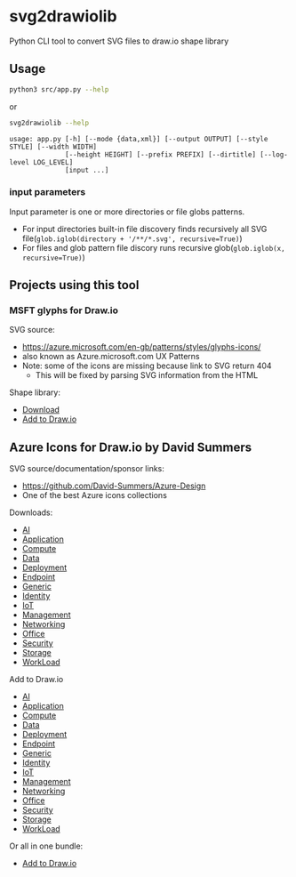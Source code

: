 # svg2drawiolib

Python CLI tool to convert SVG files to draw.io shape library

## Usage

```bash
python3 src/app.py --help
```

or

```bash
svg2drawiolib --help
```

```text
usage: app.py [-h] [--mode {data,xml}] [--output OUTPUT] [--style STYLE] [--width WIDTH]
              [--height HEIGHT] [--prefix PREFIX] [--dirtitle] [--log-level LOG_LEVEL]
              [input ...]
```

### input parameters

Input parameter is one or more directories or file globs patterns.

* For input directories built-in file discovery finds recursively all SVG file(`glob.iglob(directory + '/**/*.svg', recursive=True)`)
* For files and glob pattern file discory runs recursive glob(`glob.iglob(x, recursive=True)`)

## Projects using this tool

### MSFT glyphs for Draw.io

SVG source:

* <https://azure.microsoft.com/en-gb/patterns/styles/glyphs-icons/>
* also known as Azure.microsoft.com UX Patterns
* Note: some of the icons are missing because link to SVG return 404
  * This will be fixed by parsing SVG information from the HTML

Shape library:

* [Download](https://raw.githubusercontent.com/jikuja/drawio-icons-msft-sundog/master/MSFT-bluedog.xml)
* [Add to Draw.io](https://app.diagrams.net/?splash=0&clibs=Uhttps%3A%2F%2Fraw.githubusercontent.com%2Fjikuja%2Fdrawio-icons-msft-sundog%2Fmaster%2FMSFT-bluedog.xml)

## Azure Icons for Draw.io by David Summers

SVG source/documentation/sponsor links:

* <https://github.com/David-Summers/Azure-Design>
* One of the best Azure icons collections

Downloads:

* [AI](https://github.com/jikuja/drawio-icons-DS-Azure-Design/raw/master/DS-AI.xml)
* [Application](https://github.com/jikuja/drawio-icons-DS-Azure-Design/raw/master/DS-Application.xml)
* [Compute](https://github.com/jikuja/drawio-icons-DS-Azure-Design/raw/master/DS-Compute.xml)
* [Data](https://github.com/jikuja/drawio-icons-DS-Azure-Design/raw/master/DS-Data.xml)
* [Deployment](https://github.com/jikuja/drawio-icons-DS-Azure-Design/raw/master/DS-Deployment.xml)
* [Endpoint](https://github.com/jikuja/drawio-icons-DS-Azure-Design/raw/master/DS-Endpoint.xml)
* [Generic](https://github.com/jikuja/drawio-icons-DS-Azure-Design/raw/master/DS-Generic.xml)
* [Identity](https://github.com/jikuja/drawio-icons-DS-Azure-Design/raw/master/DS-Identity.xml)
* [IoT](https://github.com/jikuja/drawio-icons-DS-Azure-Design/raw/master/DS-IoT.xml)
* [Management](https://github.com/jikuja/drawio-icons-DS-Azure-Design/raw/master/DS-Management.xml)
* [Networking](https://github.com/jikuja/drawio-icons-DS-Azure-Design/raw/master/DS-Networking.xml)
* [Office](https://github.com/jikuja/drawio-icons-DS-Azure-Design/raw/master/DS-Office.xml)
* [Security](https://github.com/jikuja/drawio-icons-DS-Azure-Design/raw/master/DS-Security.xml)
* [Storage](https://github.com/jikuja/drawio-icons-DS-Azure-Design/raw/master/DS-Storage.xml)
* [WorkLoad](https://github.com/jikuja/drawio-icons-DS-Azure-Design/raw/master/DS-WorkLoad.xml)

Add to Draw.io

* [AI](https://app.diagrams.net/?splash=0&clibs=Uhttps%3A%2F%2Fgithub.com%2Fjikuja%2Fdrawio-icons-DS-Azure-Design%2Fraw%2Fmaster%2FDS-AI.xml)
* [Application](https://app.diagrams.net/?splash=0&clibs=Uhttps%3A%2F%2Fgithub.com%2Fjikuja%2Fdrawio-icons-DS-Azure-Design%2Fraw%2Fmaster%2FDS-Application.xml)
* [Compute](https://app.diagrams.net/?splash=0&clibs=Uhttps%3A%2F%2Fgithub.com%2Fjikuja%2Fdrawio-icons-DS-Azure-Design%2Fraw%2Fmaster%2FDS-Compute.xml)
* [Data](https://app.diagrams.net/?splash=0&clibs=Uhttps%3A%2F%2Fgithub.com%2Fjikuja%2Fdrawio-icons-DS-Azure-Design%2Fraw%2Fmaster%2FDS-Data.xml)
* [Deployment](https://app.diagrams.net/?splash=0&clibs=Uhttps%3A%2F%2Fgithub.com%2Fjikuja%2Fdrawio-icons-DS-Azure-Design%2Fraw%2Fmaster%2FDS-Deployment.xml)
* [Endpoint](https://app.diagrams.net/?splash=0&clibs=Uhttps%3A%2F%2Fgithub.com%2Fjikuja%2Fdrawio-icons-DS-Azure-Design%2Fraw%2Fmaster%2FDS-Endpoint.xml)
* [Generic](https://app.diagrams.net/?splash=0&clibs=Uhttps%3A%2F%2Fgithub.com%2Fjikuja%2Fdrawio-icons-DS-Azure-Design%2Fraw%2Fmaster%2FDS-Generic.xml)
* [Identity](https://app.diagrams.net/?splash=0&clibs=Uhttps%3A%2F%2Fgithub.com%2Fjikuja%2Fdrawio-icons-DS-Azure-Design%2Fraw%2Fmaster%2FDS-Identity.xml)
* [IoT](https://app.diagrams.net/?splash=0&clibs=Uhttps%3A%2F%2Fgithub.com%2Fjikuja%2Fdrawio-icons-DS-Azure-Design%2Fraw%2Fmaster%2FDS-IoT.xml)
* [Management](https://app.diagrams.net/?splash=0&clibs=Uhttps%3A%2F%2Fgithub.com%2Fjikuja%2Fdrawio-icons-DS-Azure-Design%2Fraw%2Fmaster%2FDS-Management.xml)
* [Networking](https://app.diagrams.net/?splash=0&clibs=Uhttps%3A%2F%2Fgithub.com%2Fjikuja%2Fdrawio-icons-DS-Azure-Design%2Fraw%2Fmaster%2FDS-Networking.xml)
* [Office](https://app.diagrams.net/?splash=0&clibs=Uhttps%3A%2F%2Fgithub.com%2Fjikuja%2Fdrawio-icons-DS-Azure-Design%2Fraw%2Fmaster%2FDS-Office.xml)
* [Security](https://app.diagrams.net/?splash=0&clibs=Uhttps%3A%2F%2Fgithub.com%2Fjikuja%2Fdrawio-icons-DS-Azure-Design%2Fraw%2Fmaster%2FDS-Security.xml)
* [Storage](https://app.diagrams.net/?splash=0&clibs=Uhttps%3A%2F%2Fgithub.com%2Fjikuja%2Fdrawio-icons-DS-Azure-Design%2Fraw%2Fmaster%2FDS-Storage.xml)
* [WorkLoad](https://app.diagrams.net/?splash=0&clibs=Uhttps%3A%2F%2Fgithub.com%2Fjikuja%2Fdrawio-icons-DS-Azure-Design%2Fraw%2Fmaster%2FDS-WorkLoad.xml)

Or all in one bundle:

* [Add to Draw.io](https://app.diagrams.net/?splash=0&clibs=;Uhttps%3A%2F%2Fgithub.com%2Fjikuja%2Fdrawio-icons-DS-Azure-Design%2Fraw%2Fmaster%2FDS-AI.xml;Uhttps%3A%2F%2Fgithub.com%2Fjikuja%2Fdrawio-icons-DS-Azure-Design%2Fraw%2Fmaster%2FDS-Application.xml;Uhttps%3A%2F%2Fgithub.com%2Fjikuja%2Fdrawio-icons-DS-Azure-Design%2Fraw%2Fmaster%2FDS-Compute.xml;Uhttps%3A%2F%2Fgithub.com%2Fjikuja%2Fdrawio-icons-DS-Azure-Design%2Fraw%2Fmaster%2FDS-Data.xml;Uhttps%3A%2F%2Fgithub.com%2Fjikuja%2Fdrawio-icons-DS-Azure-Design%2Fraw%2Fmaster%2FDS-Deployment.xml;Uhttps%3A%2F%2Fgithub.com%2Fjikuja%2Fdrawio-icons-DS-Azure-Design%2Fraw%2Fmaster%2FDS-Endpoint.xml;Uhttps%3A%2F%2Fgithub.com%2Fjikuja%2Fdrawio-icons-DS-Azure-Design%2Fraw%2Fmaster%2FDS-Generic.xml;Uhttps%3A%2F%2Fgithub.com%2Fjikuja%2Fdrawio-icons-DS-Azure-Design%2Fraw%2Fmaster%2FDS-Identity.xml;Uhttps%3A%2F%2Fgithub.com%2Fjikuja%2Fdrawio-icons-DS-Azure-Design%2Fraw%2Fmaster%2FDS-IoT.xml;Uhttps%3A%2F%2Fgithub.com%2Fjikuja%2Fdrawio-icons-DS-Azure-Design%2Fraw%2Fmaster%2FDS-Management.xml;Uhttps%3A%2F%2Fgithub.com%2Fjikuja%2Fdrawio-icons-DS-Azure-Design%2Fraw%2Fmaster%2FDS-Networking.xml;Uhttps%3A%2F%2Fgithub.com%2Fjikuja%2Fdrawio-icons-DS-Azure-Design%2Fraw%2Fmaster%2FDS-Office.xml;Uhttps%3A%2F%2Fgithub.com%2Fjikuja%2Fdrawio-icons-DS-Azure-Design%2Fraw%2Fmaster%2FDS-Security.xml;Uhttps%3A%2F%2Fgithub.com%2Fjikuja%2Fdrawio-icons-DS-Azure-Design%2Fraw%2Fmaster%2FDS-Storage.xml;Uhttps%3A%2F%2Fgithub.com%2Fjikuja%2Fdrawio-icons-DS-Azure-Design%2Fraw%2Fmaster%2FDS-WorkLoad.xml)

